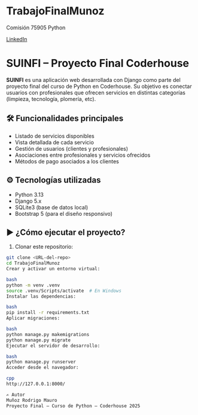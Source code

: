 # TrabajoFinalMunoz
Comisión 75905 Python


[LinkedIn](https://www.linkedin.com/in/rodrigo-mauro-mu%C3%B1oz-%E3%83%84-62a1a3151/)


# SUINFI – Proyecto Final Coderhouse

**SUINFI** es una aplicación web desarrollada con Django como parte del proyecto final del curso de Python en Coderhouse. Su objetivo es conectar usuarios con profesionales que ofrecen servicios en distintas categorías (limpieza, tecnología, plomería, etc).

## 🛠️ Funcionalidades principales

- Listado de servicios disponibles
- Vista detallada de cada servicio
- Gestión de usuarios (clientes y profesionales)
- Asociaciones entre profesionales y servicios ofrecidos
- Métodos de pago asociados a los clientes

## ⚙️ Tecnologías utilizadas

- Python 3.13
- Django 5.x
- SQLite3 (base de datos local)
- Bootstrap 5 (para el diseño responsivo)

## ▶️ ¿Cómo ejecutar el proyecto?

1. Clonar este repositorio:

```bash
git clone <URL-del-repo>
cd TrabajoFinalMunoz
Crear y activar un entorno virtual:

bash
python -m venv .venv
source .venv/Scripts/activate  # En Windows
Instalar las dependencias:

bash
pip install -r requirements.txt
Aplicar migraciones:

bash
python manage.py makemigrations
python manage.py migrate
Ejecutar el servidor de desarrollo:

bash
python manage.py runserver
Acceder desde el navegador:

cpp
http://127.0.0.1:8000/

✍️ Autor
Muñoz Rodrigo Mauro
Proyecto Final – Curso de Python – Coderhouse 2025
